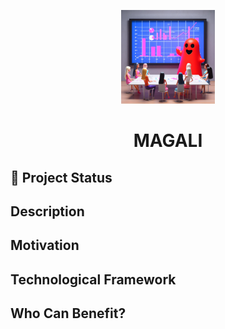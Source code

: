 <p align="center">
  <img src="ghost_ai.jpeg" alt="GHOST PROJECT BARBIE" width="150">
</p>
<h1 align="center"><strong>MAGALI</strong></h1>


## 🚧 Project Status


## Description



## Motivation



## Technological Framework



## Who Can Benefit?

